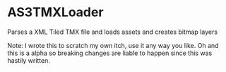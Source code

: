 AS3TMXLoader
============

Parses a XML Tiled TMX file and loads assets and creates bitmap layers


Note:
	I wrote this to scratch my own itch, use it any way you like. 
	Oh and this is a alpha so breaking changes are liable to happen since this was hastily written.